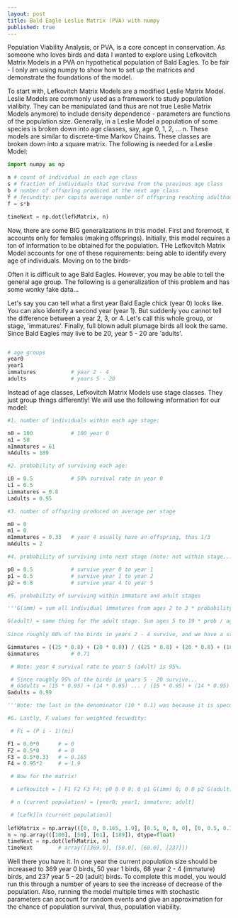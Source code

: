 ```yaml
---
layout: post
title: Bald Eagle Leslie Matrix (PVA) with numpy
published: true
---
```


Population Viability Analysis, or PVA, is a core concept in conservation. As someone who loves birds and data I wanted to explore using Lefkovitch Matrix Models in a PVA on hypothetical population of Bald Eagles. To be fair - I only am using numpy to show how to set up the matrices and demonstrate the foundations of the model. 

To start with, Lefkovitch Matrix Models are a modified Leslie Matrix Model. Leslie Models are commonly used as a framework to study population vialibity. They can be manipulated (and thus are not true Leslie Matrix Models anymore) to include density dependence - parameters are functions of the population size. Generally, in a Leslie Model a population of some species is broken down into age classes, say, age 0, 1, 2, ... n. These models are similar to discrete-time Markov Chains. These classes are broken down into a square matrix. The following is needed for a Leslie Model:


``` python
import numpy as np

n # count of individual in each age class
s # fraction of individuals that survive from the previous age class
b # number of offspring produced at the next age class
f # fecundity: per capita average number of offspring reaching adulthood
f = s*b 

timeNext = np.dot(lefkMatrix, n)
```

Now, there are some BIG generalizations in this model. First and foremost, it accounts only for females (making offsprings). Initially, this model requires a ton of information to be obtained for the population. THe Lefkovitch Matrix Model accounts for one of these requirements: being able to identify every age of individuals. Moving on to the birds-

Often it is difficult to age Bald Eagles. However, you may be able to tell the general age group. The following is a generalization of this problem and has some wonky fake data...

Let's say you can tell what a first year Bald Eagle chick (year 0) looks like. You can also identify a second year (year 1). But suddenly you cannot tell the difference between a year 2, 3, or 4. Let's call this whole group, or stage, 'immatures'. Finally, full blown adult plumage birds all look the same. Since Bald Eagles may live to be 20, year 5 - 20 are 'adults'.

``` python

# age groups
year0
year1
immatures 			# year 2 - 4
adults 				# years 5 - 20
``` 

Instead of age classes, Lefkovitch Matrix Models use stage classes. They just group things differently! We will use the following information for our model:  

``` python
#1. number of individuals within each age stage: 

n0 = 100 			# 100 year 0
n1 = 50
nImmatures = 61
nAdults = 189

#2. probability of surviving each age:

L0 = 0.5 			# 50% survival rate in year 0
L1 = 0.5 
Limmatures = 0.8
Ladults = 0.95

#3. number of offspring produced on average per stage

m0 = 0
m1 = 0
mImmatures = 0.33	# year 4 usually have an offspring, thus 1/3
mAdults = 2

#4. probability of surviving into next stage (note: not within stage...)

p0 = 0.5 			# survive year 0 to year 1
p1 = 0.5 			# survive year 1 to year 2
p2 = 0.8 			# survive year 4 to year 5

#5. probability of surviving within immature and adult stages

'''G(imm) = sum all individual immatures from ages 2 to 3 * probability of surviving each age over all ages 2 to 4 * probability of surviving each age. This accounts for year 2 becoming year 3 and year 3 becoming year 4 but NOT year 4 becoming year 5 (that is a stage change).

G(adult) = same thing for the adult stage. Sum ages 5 to 19 * prob / ages 5 to 20 * prob. 
 
Since roughly 80% of the birds in years 2 - 4 survive, and we have a starting immature size of 61 birds, we can say there are 45 year 2 and 3 (25 + 20 where 20 is 80% of 25) and 16 year 4 (where 16 is 80% of 20). Thus, 25 + 20 + 16 = 61, and 61 is the number of immature birds.''' 

Gimmatures = ((25 * 0.8) + (20 * 0.8)) / ((25 * 0.8) + (20 * 0.8) + (16 * 0.95))
Gimmatures 			# 0.71

 # Note: year 4 survival rate to year 5 (adult) is 95%. 

 # Since roughly 95% of the birds in years 5 - 20 survive...
 # Gadults = (15 * 0.95) + (14 * 0.95) ... / (15 * 0.95) + (14 * 0.95) ... (10 * 0.1)
Gadults = 0.99

'''Note: the last in the denominator (10 * 0.1) was because it is speculated that some Bald Eagles live past 20 years of age. Thus, 10% of the 10 20 year olds in this model survive to the next year. This, of course, leaves out any bird older than 21. '''

#6. Lastly, F values for weighted fecundity: 

 # Fi = (P i - 1)(mi)

F1 = 0.0*0 		# = 0
F2 = 0.5*0 		# = 0 
F3 = 0.5*0.33	# = 0.165
F4 = 0.95*2 	# = 1.9

 # Now for the matrix! 

 # Lefkovitch = [ F1 F2 F3 F4; p0 0 0 0; 0 p1 G(imm) 0; 0 0 p2 G(adult)]

 # n (current population) = [year0; year1; immature; adult]

 # [Lefk][n (current population)]
 
lefkMatrix = np.array(([0, 0, 0.165, 1.9], [0.5, 0, 0, 0], [0, 0.5, 0.7, 0], [0, 0, 0.8, 0.99]), dtype=float)
n = np.array(([100], [50], [61], [189]), dtype=float)
timeNext = np.dot(lefkMatrix, n)
timeNext 		# array([[369.0], [50.0], [68.0], [237]])
```

Well there you have it. In one year the current population size should be increased to 369 year 0 birds, 50 year 1 birds, 68 year 2 - 4 (immature) birds, and 237 year 5 - 20 (adult) birds. To complete this model, you would run this through a number of years to see the increase of decrease of the population. Also, running the model multiple times with stochastic parameters can account for random events and give an approximation for the chance of population survival, thus, population viability. 

